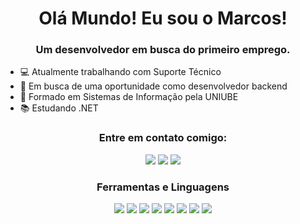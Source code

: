 <h1 align="center">Olá Mundo! Eu sou o Marcos!</h1>
<h3 align="center">Um desenvolvedor em busca do primeiro emprego.</h3>

- 💻 Atualmente trabalhando com Suporte Técnico
- 🔭 Em busca de uma oportunidade como desenvolvedor backend
- 🌱 Formado em Sistemas de Informação pela UNIUBE
- 📚 Estudando .NET

<h3 align="center">Entre em contato comigo:</h3>
<p align="center">
<a href="https://www.instagram.com/marcosreis1110/?next=%2F" target="_blank"><img src="https://img.shields.io/badge/-Instagram-%23E4405F?style=for-the-badge&logo=instagram&logoColor=white" target="_blank"></a>
<a href="https://www.linkedin.com/in/marcosvra/" target="_blank"><img src="https://img.shields.io/badge/LinkedIn-0077B5?style=for-the-badge&logo=linkedin&logoColor=white" target="_blank"></a>
<a target="https://github.com/Marcos1110/Marcos1110"><img src="https://img.shields.io/badge/GitHub-100000?style=for-the-badge&logo=github&logoColor=white" target="_blank"></a>
</p>

<h3 align="center">Ferramentas e Linguagens</h3>
<p align="center">
  <img src="https://img.shields.io/badge/C%23-239120?style=for-the-badge&logo=c-sharp&logoColor=white">
  <img src="https://img.shields.io/badge/.NET-5C2D91?style=for-the-badge&logo=.net&logoColor=white">
  <img src="https://img.shields.io/badge/HTML-239120?style=for-the-badge&logo=html5&logoColor=white">
  <img src="https://img.shields.io/badge/CSS-239120?&style=for-the-badge&logo=css3&logoColor=white">
  <img src="https://img.shields.io/badge/JavaScript-F7DF1E?style=for-the-badge&logo=javascript&logoColor=black">
  <img src="https://img.shields.io/badge/PHP-777BB4?style=for-the-badge&logo=php&logoColor=white">
  <img src="https://img.shields.io/badge/Laravel-FF2D20?style=for-the-badge&logo=laravel&logoColor=white">
  <img src="https://img.shields.io/badge/MySQL-00000F?style=for-the-badge&logo=mysql&logoColor=white">
</p>
